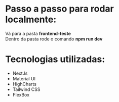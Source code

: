 #  Passo a passo para rodar localmente:
Vá para a pasta <strong>frontend-teste</strong>  
Dentro da pasta rode o comando <strong>npm run dev</strong>  

# Tecnologias utilizadas:
* NextJs
* Material UI
* HighCharts
* Tailwind CSS
* FlexBox
